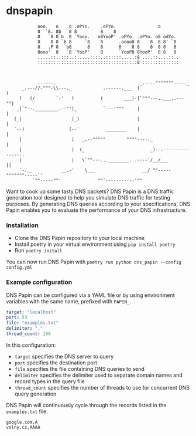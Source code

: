 # dnspapin
                                                      
                ooo.   o    o .oPYo.    .oPYo.                o       
                8  `8. 8b   8 8         8    8                        
                8   `8 8`b  8 `Yooo.   o8YooP' .oPYo. .oPYo. o8 odYo. 
                8    8 8 `b 8     `8    8      .oooo8 8    8  8 8' `8 
                8   .P 8  `b8      8    8      8    8 8    8  8 8   8 
                8ooo'  8   `8 `YooP'    8      `YooP8 8YooP'  8 8   8 
                .....::..:::..:.....::::..::::::.....:8 ....::....::..
                ::::::::::::::::::::::::::::::::::::::8 ::::::::::::::



                .-----.                                _.----"""""""----._
          _.---//-"""-\\---._            .------.___  (                   )
         (   (/        `-'   )          (        ___|-|`"""---..___..---""|
        _|`"--._________.--"'|_          `---'"""     |                   |
       (_|                   |_)                      |                   |
       `--)                 (--'          ________    |                   |
         |                   |   _.--"""""        """"----._              |
         |                   |  (_                         _)--.----------------.
         |                   |   \`""---...________...----'/__/___             ||
         `-.__           __.-'    \___                  __/ ""-----"""""""-----`'
              `""-----""'              ""`-----------'""


Want to cook up some tasty DNS packets?
DNS Papin is a DNS traffic generation tool designed to help you simulate DNS traffic for testing purposes. By generating DNS queries according to your specifications, DNS Papin enables you to evaluate the performance of your DNS infrastructure.

### Installation
- Clone the DNS Papin repository to your local machine
- Install poetry in your virtual environment using `pip install poetry`
- Run `poetry install`

You can now run DNS Papin with `poetry run python dns_papin --config config.yml`

### Example configuration
DNS Papin can be configured via a YAML file or by using environment variables with the same name, prefixed with `PAPIN_`.

```yaml
target: "localhost"
port: 53
file: "examples.txt"
delimiter: ","
thread_count: 100
```

In this configuration:

- `target` specifies the DNS server to query
- `port` specifies the destination port
- `file` specifies the file containing DNS queries to send
- `delimiter` specifies the delimiter used to separate domain names and record types in the query file
- `thread_count` specifies the number of threads to use for concurrent DNS query generation

DNS Papin will continuously cycle through the records listed in the `examples.txt` file.

```
google.com,A
volny.cz,AAAA
```